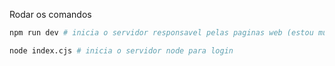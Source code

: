 Rodar os comandos

```bash
npm run dev # inicia o servidor responsavel pelas paginas web (estou mudando para usar apenas o express)
```

```bash
node index.cjs # inicia o servidor node para login
```
